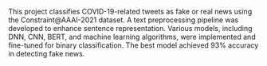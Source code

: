 This project classifies COVID-19-related tweets as fake or real news using the Constraint@AAAI-2021 dataset. A text preprocessing pipeline was developed to enhance sentence representation. Various models, including DNN, CNN, BERT, and machine learning algorithms, were implemented and fine-tuned for binary classification. The best model achieved 93% accuracy in detecting fake news.
